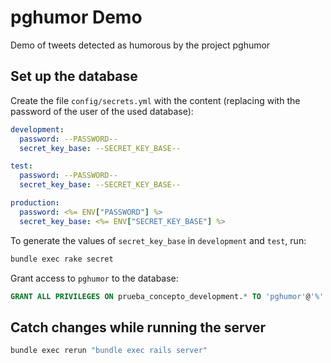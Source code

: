 # pghumor Demo

Demo of tweets detected as humorous by the project pghumor

## Set up the database

Create the file `config/secrets.yml` with the content (replacing with the password of the user of the used database):

```yml
development:
  password: --PASSWORD--
  secret_key_base: --SECRET_KEY_BASE--

test:
  password: --PASSWORD--
  secret_key_base: --SECRET_KEY_BASE--

production:
  password: <%= ENV["PASSWORD"] %>
  secret_key_base: <%= ENV["SECRET_KEY_BASE"] %>
```

To generate the values of `secret_key_base` in `development` and `test`, run:

```bash
bundle exec rake secret
```

Grant access to `pghumor` to the database:

```sql
GRANT ALL PRIVILEGES ON prueba_concepto_development.* TO 'pghumor'@'%' WITH GRANT OPTION;
```

## Catch changes while running the server

```bash
bundle exec rerun "bundle exec rails server"
```
